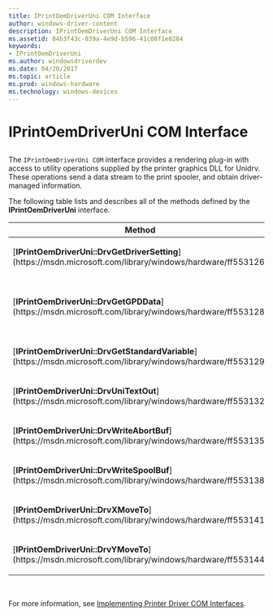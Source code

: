 ```yaml
---
title: IPrintOemDriverUni COM Interface
author: windows-driver-content
description: IPrintOemDriverUni COM Interface
ms.assetid: 84b3f43c-039a-4e9d-b596-41c08f1e0284
keywords:
- IPrintOemDriverUni
ms.author: windowsdriverdev
ms.date: 04/20/2017
ms.topic: article
ms.prod: windows-hardware
ms.technology: windows-devices
---
```


# IPrintOemDriverUni COM Interface


## <a href="" id="ddk-iprintoemdriveruni-com-interface-gg"></a>


The `IPrintOemDriverUni COM` interface provides a rendering plug-in with access to utility operations supplied by the printer graphics DLL for Unidrv. These operations send a data stream to the print spooler, and obtain driver-managed information.

The following table lists and describes all of the methods defined by the **IPrintOemDriverUni** interface.

<table>
<colgroup>
<col width="50%" />
<col width="50%" />
</colgroup>
<thead>
<tr class="header">
<th>Method</th>
<th>Description</th>
</tr>
</thead>
<tbody>
<tr class="odd">
<td><p>[<strong>IPrintOemDriverUni::DrvGetDriverSetting</strong>](https://msdn.microsoft.com/library/windows/hardware/ff553126)</p></td>
<td><p>Returns the current status of printer features and other internal information.</p></td>
</tr>
<tr class="even">
<td><p>[<strong>IPrintOemDriverUni::DrvGetGPDData</strong>](https://msdn.microsoft.com/library/windows/hardware/ff553128)</p></td>
<td><p>Enables rendering plug-ins to obtain data defined in a printer's [<em>generic printer description (GPD)</em>](https://msdn.microsoft.com/library/windows/hardware/ff556283#wdkgloss-generic-printer-description--gpd-) file.</p></td>
</tr>
<tr class="odd">
<td><p>[<strong>IPrintOemDriverUni::DrvGetStandardVariable</strong>](https://msdn.microsoft.com/library/windows/hardware/ff553129)</p></td>
<td><p>Enables rendering plug-ins to obtain the current value of Unidrv's [standard variables](standard-variables.md).</p></td>
</tr>
<tr class="even">
<td><p>[<strong>IPrintOemDriverUni::DrvUniTextOut</strong>](https://msdn.microsoft.com/library/windows/hardware/ff553132)</p></td>
<td><p>Enables a rendering plug-in using a device-managed drawing surface to easily output text strings.</p></td>
</tr>
<tr class="odd">
<td><p>[<strong>IPrintOemDriverUni::DrvWriteAbortBuf</strong>](https://msdn.microsoft.com/library/windows/hardware/ff553135)</p></td>
<td><p>Enables a rendering plug-in to reset a printer after a user has terminated a print job.</p></td>
</tr>
<tr class="even">
<td><p>[<strong>IPrintOemDriverUni::DrvWriteSpoolBuf</strong>](https://msdn.microsoft.com/library/windows/hardware/ff553138)</p></td>
<td><p>Sends printer data to the spooler.</p></td>
</tr>
<tr class="odd">
<td><p>[<strong>IPrintOemDriverUni::DrvXMoveTo</strong>](https://msdn.microsoft.com/library/windows/hardware/ff553141)</p></td>
<td><p>Notifies Unidrv of cursor x-position changes.</p></td>
</tr>
<tr class="even">
<td><p>[<strong>IPrintOemDriverUni::DrvYMoveTo</strong>](https://msdn.microsoft.com/library/windows/hardware/ff553144)</p></td>
<td><p>Notifies Unidrv of cursor y-position changes.</p></td>
</tr>
</tbody>
</table>

 

For more information, see [Implementing Printer Driver COM Interfaces](implementing-printer-driver-com-interfaces.md).

 

 




